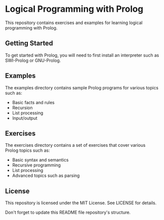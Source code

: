 # Logical Programming with Prolog

This repository contains exercises and examples for learning logical programming with Prolog.

## Getting Started

To get started with Prolog, you will need to first install an interpreter such as SWI-Prolog or GNU-Prolog.

## Examples

The examples directory contains sample Prolog programs for various topics such as:

- Basic facts and rules
- Recursion
- List processing
- Input/output

## Exercises

The exercises directory contains a set of exercises that cover various Prolog topics such as:

- Basic syntax and semantics
- Recursive programming
- List processing
- Advanced topics such as parsing

## License

This repository is licensed under the MIT License. See LICENSE for details.

Don't forget to update this README file repository's structure.
